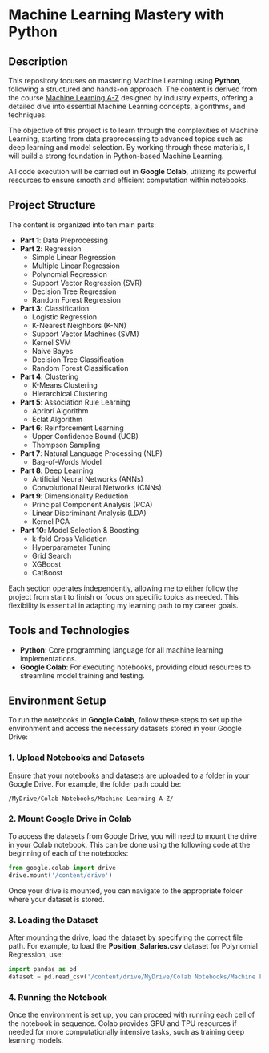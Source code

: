 # Machine Learning Mastery with Python

## Description

This repository focuses on mastering Machine Learning using **Python**, following a structured and hands-on approach. The content is derived from the course [Machine Learning A-Z](https://www.udemy.com/course/machinelearning/) designed by industry experts, offering a detailed dive into essential Machine Learning concepts, algorithms, and techniques.

The objective of this project is to learn through the complexities of Machine Learning, starting from data preprocessing to advanced topics such as deep learning and model selection. By working through these materials, I will build a strong foundation in Python-based Machine Learning.

All code execution will be carried out in **Google Colab**, utilizing its powerful resources to ensure smooth and efficient computation within notebooks.

## Project Structure

The content is organized into ten main parts:

- **Part 1**: Data Preprocessing
- **Part 2**: Regression
  - Simple Linear Regression
  - Multiple Linear Regression
  - Polynomial Regression
  - Support Vector Regression (SVR)
  - Decision Tree Regression
  - Random Forest Regression
- **Part 3**: Classification
  - Logistic Regression
  - K-Nearest Neighbors (K-NN)
  - Support Vector Machines (SVM)
  - Kernel SVM
  - Naive Bayes
  - Decision Tree Classification
  - Random Forest Classification
- **Part 4**: Clustering
  - K-Means Clustering
  - Hierarchical Clustering
- **Part 5**: Association Rule Learning
  - Apriori Algorithm
  - Eclat Algorithm
- **Part 6**: Reinforcement Learning
  - Upper Confidence Bound (UCB)
  - Thompson Sampling
- **Part 7**: Natural Language Processing (NLP)
  - Bag-of-Words Model
- **Part 8**: Deep Learning
  - Artificial Neural Networks (ANNs)
  - Convolutional Neural Networks (CNNs)
- **Part 9**: Dimensionality Reduction
  - Principal Component Analysis (PCA)
  - Linear Discriminant Analysis (LDA)
  - Kernel PCA
- **Part 10**: Model Selection & Boosting
  - k-fold Cross Validation
  - Hyperparameter Tuning
  - Grid Search
  - XGBoost
  - CatBoost

Each section operates independently, allowing me to either follow the project from start to finish or focus on specific topics as needed. This flexibility is essential in adapting my learning path to my career goals.

## Tools and Technologies

- **Python**: Core programming language for all machine learning implementations.
- **Google Colab**: For executing notebooks, providing cloud resources to streamline model training and testing.


## Environment Setup

To run the notebooks in **Google Colab**, follow these steps to set up the environment and access the necessary datasets stored in your Google Drive:

### 1. Upload Notebooks and Datasets
Ensure that your notebooks and datasets are uploaded to a folder in your Google Drive. For example, the folder path could be:

```
/MyDrive/Colab Notebooks/Machine Learning A-Z/
```

### 2. Mount Google Drive in Colab
To access the datasets from Google Drive, you will need to mount the drive in your Colab notebook. This can be done using the following code at the beginning of each of the notebooks:

```python
from google.colab import drive
drive.mount('/content/drive')
```

Once your drive is mounted, you can navigate to the appropriate folder where your dataset is stored.

### 3. Loading the Dataset
After mounting the drive, load the dataset by specifying the correct file path. For example, to load the **Position_Salaries.csv** dataset for Polynomial Regression, use:

```python
import pandas as pd
dataset = pd.read_csv('/content/drive/MyDrive/Colab Notebooks/Machine Learning A-Z/Part 2 - Regression/3 Polynomial Regression/Position_Salaries.csv')
```

### 4. Running the Notebook
Once the environment is set up, you can proceed with running each cell of the notebook in sequence. Colab provides GPU and TPU resources if needed for more computationally intensive tasks, such as training deep learning models.
